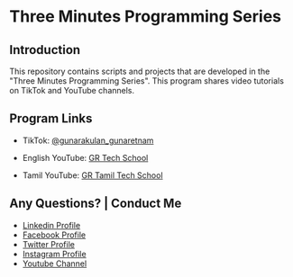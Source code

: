 # Three Minutes Programming Series


## Introduction

This repository contains scripts and projects that are developed in the "Three Minutes Programming Series". This program shares video tutorials on TikTok and YouTube channels.


## Program Links
- TikTok: [@gunarakulan_gunaretnam](https://www.tiktok.com/@gunarakulan_gunaretnam)
- English YouTube: [GR Tech School](https://www.youtube.com/channel/UCMWkED5sabgVZSCKjZuRJXA)

- Tamil YouTube: [GR Tamil Tech School](https://www.youtube.com/channel/UCjMOdgHFAjAdBKiqV8y2Tww)


Any Questions? | Conduct Me
---

* [Linkedin Profile](https://www.linkedin.com/in/gunarakulangunaretnam)
* [Facebook Profile](https://www.facebook.com/gunarakulan)
* [Twitter Profile](https://twitter.com/gunarakulang)
* [Instagram Profile](https://www.instagram.com/gunarakulan_gunaretnam/)
* [Youtube Channel](https://www.youtube.com/channel/UCMWkED5sabgVZSCKjZuRJXA/videos)  
